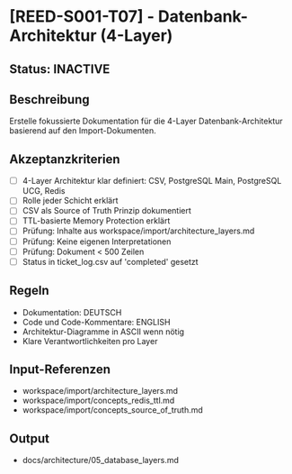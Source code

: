 # [REED-S001-T07] - Datenbank-Architektur (4-Layer)

## Status: INACTIVE

## Beschreibung
Erstelle fokussierte Dokumentation für die 4-Layer Datenbank-Architektur basierend auf den Import-Dokumenten.

## Akzeptanzkriterien
- [ ] 4-Layer Architektur klar definiert: CSV, PostgreSQL Main, PostgreSQL UCG, Redis
- [ ] Rolle jeder Schicht erklärt
- [ ] CSV als Source of Truth Prinzip dokumentiert
- [ ] TTL-basierte Memory Protection erklärt
- [ ] Prüfung: Inhalte aus workspace/import/architecture_layers.md
- [ ] Prüfung: Keine eigenen Interpretationen
- [ ] Prüfung: Dokument < 500 Zeilen
- [ ] Status in ticket_log.csv auf 'completed' gesetzt

## Regeln
- Dokumentation: DEUTSCH
- Code und Code-Kommentare: ENGLISH
- Architektur-Diagramme in ASCII wenn nötig
- Klare Verantwortlichkeiten pro Layer

## Input-Referenzen
- workspace/import/architecture_layers.md
- workspace/import/concepts_redis_ttl.md
- workspace/import/concepts_source_of_truth.md

## Output
- docs/architecture/05_database_layers.md